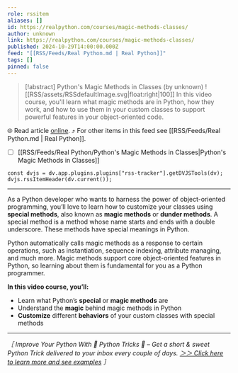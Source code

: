 ```yaml
---
role: rssitem
aliases: []
id: https://realpython.com/courses/magic-methods-classes/
author: unknown
link: https://realpython.com/courses/magic-methods-classes/
published: 2024-10-29T14:00:00.000Z
feed: "[[RSS/Feeds/Real Python.md | Real Python]]"
tags: []
pinned: false
---
```


> [!abstract] Python's Magic Methods in Classes (by unknown)
> ![[RSS/assets/RSSdefaultImage.svg|float:right|100]] In this video course, you'll learn what magic methods are in Python, how they work, and how to use them in your custom classes to support powerful features in your object-oriented code.

🌐 Read article [online](https://realpython.com/courses/magic-methods-classes/). ⤴ For other items in this feed see [[RSS/Feeds/Real Python.md | Real Python]].

- [ ] [[RSS/Feeds/Real Python/Python's Magic Methods in Classes|Python's Magic Methods in Classes]]

~~~dataviewjs
const dvjs = dv.app.plugins.plugins["rss-tracker"].getDVJSTools(dv);
dvjs.rssItemHeader(dv.current());
~~~

- - -

As a Python developer who wants to harness the power of object-oriented programming, you’ll love to learn how to customize your classes using **special methods**, also known as **magic methods** or **dunder methods**. A special method is a method whose name starts and ends with a double underscore. These methods have special meanings in Python.

Python automatically calls magic methods as a response to certain operations, such as instantiation, sequence indexing, attribute managing, and much more. Magic methods support core object-oriented features in Python, so learning about them is fundamental for you as a Python programmer.

**In this video course, you’ll:**

- Learn what Python’s **special** or **magic methods** are
- Understand the **magic** behind magic methods in Python
- **Customize** different **behaviors** of your custom classes with special methods

---

_［ Improve Your Python With 🐍 Python Tricks 💌 – Get a short & sweet Python Trick delivered to your inbox every couple of days. [＞＞ Click here to learn more and see examples](https://realpython.com/python-tricks/?utm_source=realpython&utm_medium=rss&utm_campaign=footer) ］_
